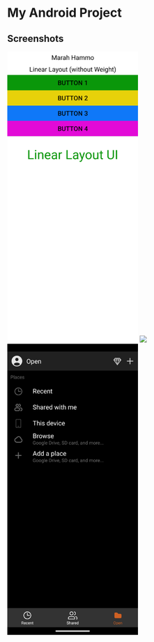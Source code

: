 # My Android Project

## Screenshots





<img src="screenshots/screenshot1.png" width="300">
<img src="screenshots/LinearLayout.png" width="300">
<img src="screenshots/ConstraintLayout.png" width="300">
